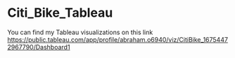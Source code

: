 # Citi_Bike_Tableau

You can find my Tableau visualizations on this link 
https://public.tableau.com/app/profile/abraham.o6940/viz/CitiBike_16754472967790/Dashboard1

